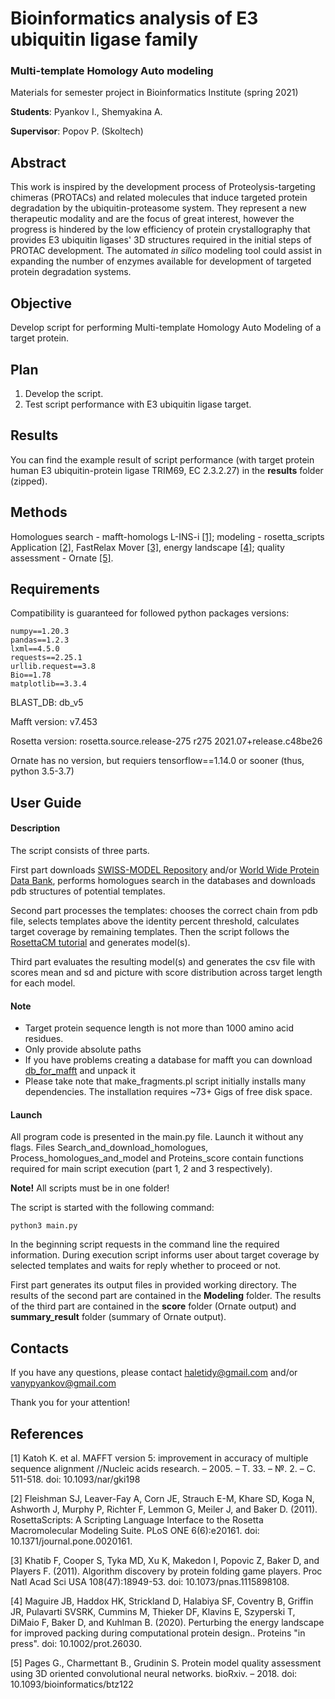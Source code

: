 # Bioinformatics analysis of E3 ubiquitin ligase family
### Multi-template Homology Auto modeling 

Materials for semester project in Bioinformatics Institute (spring 2021)

__Students__:   Pyankov I., Shemyakina A.

__Supervisor__: Popov P. (Skoltech)

## Abstract

This work is inspired by the development process of Proteolysis-targeting chimeras (PROTACs) and related molecules that induce targeted protein degradation by the ubiquitin-proteasome system. They represent a new therapeutic modality and are the focus of great interest, however the progress is hindered by the low efficiency of protein crystallography that provides E3 ubiquitin ligases' 3D structures required in the initial steps of PROTAC development. The automated _in silico_ modeling tool could assist in expanding the number of enzymes available for development of targeted protein degradation systems.

## Objective

Develop script for performing Multi-template Homology Auto Modeling of a target protein.

## Plan

1) Develop the script.
2) Test script performance with E3 ubiquitin ligase target.

## Results

You can find the example result of script performance (with target protein human E3 ubiquitin-protein ligase TRIM69, EC 2.3.2.27) in the __results__ folder (zipped).

## Methods

Homologues search - mafft-homologs L-INS-i [[1]](#1);
modeling - rosetta_scripts Application [[2]](#2), FastRelax Mover [[3]](#3), energy landscape [[4]](#4);
quality assessment - Ornate [[5]](#5).

## Requirements

Compatibility is guaranteed for followed python packages versions:

	numpy==1.20.3
	pandas==1.2.3
	lxml==4.5.0
	requests==2.25.1
	urllib.request==3.8
	Bio==1.78
	matplotlib==3.3.4
	
BLAST_DB: db_v5 

Mafft version: v7.453 

Rosetta version: rosetta.source.release-275 r275 2021.07+release.c48be26 

Ornate has no version, but requiers tensorflow==1.14.0 or sooner (thus, python 3.5-3.7) 


## User Guide

#### Description

The script consists of three parts.

First part downloads [SWISS-MODEL Repository](https://swissmodel.expasy.org/docs/repository_help) and/or [World Wide Protein Data Bank](http://www.wwpdb.org/), performs homologues search in the databases and downloads pdb structures of potential templates.

Second part processes the templates: chooses the correct chain from pdb file, selects templates above the identity percent threshold, calculates target coverage by remaining templates. Then the script follows the [RosettaCM tutorial](https://www.rosettacommons.org/demos/latest/tutorials/rosetta_cm/rosetta_cm_tutorial) and generates model(s).

Third part evaluates the resulting model(s) and generates the csv file with scores mean and sd and picture with score distribution across target length for each model.

#### Note

* Target protein sequence length is not more than 1000 amino acid residues.
* Only provide absolute paths
* If you have problems creating a database for mafft you can download [db_for_mafft](https://drive.google.com/file/d/1RCqvqkgmqs1k4NewladXkVTsrSBtGgAp/view?usp=sharing) and unpack it
* Please take note that make_fragments.pl script initially installs many dependencies. The installation requires ~73+ Gigs of free disk space.

#### Launch

All program code is presented in the main.py file. Launch it without any flags. Files Search_and_download_homologues, Process_homologues_and_model and Proteins_score contain functions required for main script execution (part 1, 2 and 3 respectively).

__Note!__ All scripts must be in one folder!

The script is started with the following command: 

```
python3 main.py
```

In the beginning script requests in the command line the required information. During execution script informs user about target coverage by selected templates and waits for reply whether to proceed or not.

First part generates its output files in provided working directory. The results of the second part are contained in the __Modeling__ folder. The results of the third part are contained in the __score__ folder (Ornate output) and  __summary_result__ folder (summary of Ornate output).

## Contacts

If you have any questions, please contact haletidy@gmail.com and/or vanypyankov@gmail.com

Thank you for your attention!

## References
<a id="1">[1]</a> 
Katoh K. et al. MAFFT version 5: improvement in accuracy of multiple sequence alignment //Nucleic acids research. – 2005. – Т. 33. – №. 2. – С. 511-518. doi: 10.1093/nar/gki198

<a id="2">[2]</a> 
Fleishman SJ, Leaver-Fay A, Corn JE, Strauch E-M, Khare SD, Koga N, Ashworth J, Murphy P, Richter F, Lemmon G, Meiler J, and Baker D.  (2011).  RosettaScripts: A Scripting Language Interface to the Rosetta Macromolecular Modeling Suite.  PLoS ONE 6(6):e20161.  doi: 10.1371/journal.pone.0020161.

<a id="3">[3]</a>
Khatib F, Cooper S, Tyka MD, Xu K, Makedon I, Popovic Z, Baker D, and Players F.  (2011).  Algorithm discovery by protein folding game players.  Proc Natl Acad Sci USA 108(47):18949-53.  doi: 10.1073/pnas.1115898108.

<a id="4">[4]</a> 
Maguire JB, Haddox HK, Strickland D, Halabiya SF, Coventry B, Griffin JR, Pulavarti SVSRK, Cummins M, Thieker DF, Klavins E, Szyperski T, DiMaio F, Baker D, and Kuhlman B.  (2020).  Perturbing the energy landscape for improved packing during computational protein design..  Proteins "in press".  doi: 10.1002/prot.26030.

<a id="5">[5]</a> 
Pages G., Charmettant B., Grudinin S. Protein model quality assessment using 3D oriented convolutional neural networks. bioRxiv. – 2018. doi: 10.1093/bioinformatics/btz122
